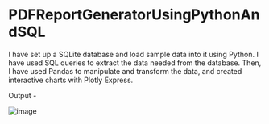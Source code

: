 # PDFReportGeneratorUsingPythonAndSQL
I have set up a SQLite database and load sample data into it using Python. 
I have used SQL queries to extract the data needed from the database. 
Then, I have used Pandas to manipulate and transform the data, and created interactive charts with Plotly Express.

Output - 

![image](https://github.com/megharajput5/PDFReportGeneratorUsingPythonAndSQL/assets/46805338/fd2e7789-1e54-446d-8f1e-f31e800cb943)

